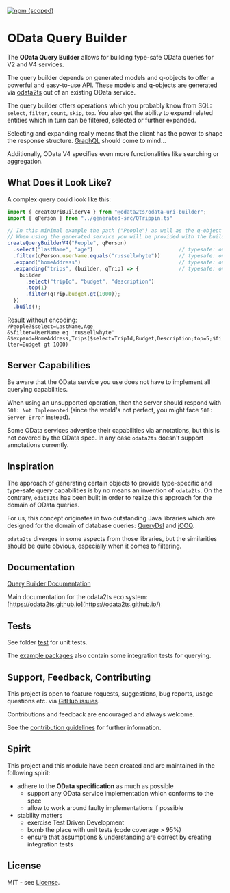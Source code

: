 [![npm (scoped)](https://img.shields.io/npm/v/@odata2ts/odata-query-builder?style=for-the-badge)](https://www.npmjs.com/package/@odata2ts/odata-query-builder)

# OData Query Builder

The **OData Query Builder** allows for building type-safe OData queries for V2 and V4 services.

The query builder depends on generated models and q-objects to offer a powerful and easy-to-use API.
These models and q-objects are generated via [odata2ts](https://github.com/odata2ts/odata2ts) out of an existing OData service.

The query builder offers operations which you probably know from SQL:
`select`, `filter`, `count`, `skip`, `top`. 
You also get the ability to expand related entities which in turn can be
filtered, selected or further expanded.

Selecting and expanding really means that the client has the power to shape the response structure.
[GraphQL](https://graphql.org/) should come to mind...

Additionally, OData V4 specifies even more functionalities like searching or aggregation.

## What Does it Look Like?

A complex query could look like this:

```ts
import { createUriBuilderV4 } from "@odata2ts/odata-uri-builder";
import { qPerson } from "../generated-src/QTrippin.ts"

// In this minimal example the path ("People") as well as the q-object (qPerson) are provided manually.
// When using the generated service you will be provided with the builder and the proper q-object
createQueryBuilderV4("People", qPerson)
  .select("lastName", "age")                            // typesafe: only model attributes are allowed
  .filter(qPerson.userName.equals("russellwhyte"))      // typesafe: only string values are allowed for comparison with string props
  .expand("homeAddress")                                // typesafe: only expandable properties are allowed
  .expanding("trips", (builder, qTrip) => {             // typesafe: only expandable properties are allowed
    builder
      .select("tripId", "budget", "description")
      .top(1)
      .filter(qTrip.budget.gt(1000));
  })
  .build();

```
Result without encoding:<br>
`/People?$select=LastName,Age`<br>
`&$filter=UserName eq 'russellwhyte'`<br>
`&$expand=HomeAddress,Trips($select=TripId,Budget,Description;top=5;$filter=Budget gt 1000)`

## Server Capabilities
Be aware that the OData service you use does not have to implement all querying capabilities.

When using an unsupported operation, then the server should respond with `501: Not Implemented`
(since the world's not perfect, you might face `500: Server Error` instead).

Some OData services advertise their capabilities via annotations, but this is not covered by
the OData spec. In any case `odata2ts` doesn't support annotations currently.

## Inspiration
The approach of generating certain objects to provide type-specific and type-safe query capabilities is by no means an
invention of `odata2ts`. On the contrary, `odata2ts` has been built in order to realize this approach for the domain
of OData queries.

For us, this concept originates in two outstanding Java libraries which are designed for the domain of
database queries: [QueryDsl](https://querydsl.com/) and [jOOQ](https://www.jooq.org/).

`odata2ts` diverges in some aspects from those libraries, but the similarities should be quite obvious,
especially when it comes to filtering.

## Documentation
[Query Builder Documentation](https://odata2ts.github.io/docs/query-builder/overview-and-setup)

Main documentation for the odata2ts eco system:
[https://odata2ts.github.io](https://odata2ts.github.io/)

## Tests
See folder [test](https://github.com/odata2ts/odata2ts/tree/main/packages/odata-query-builder/test) 
for unit tests.

The [example packages](https://github.com/odata2ts/odata2ts/tree/main/examples) also contain some
integration tests for querying.

## Support, Feedback, Contributing
This project is open to feature requests, suggestions, bug reports, usage questions etc.
via [GitHub issues](https://github.com/odata2ts/odata2ts/issues).

Contributions and feedback are encouraged and always welcome.

See the [contribution guidelines](https://github.com/odata2ts/odata2ts/blob/main/CONTRIBUTING.md) for further information.

## Spirit
This project and this module have been created and are maintained in the following spirit:

* adhere to the **OData specification** as much as possible
  * support any OData service implementation which conforms to the spec
  * allow to work around faulty implementations if possible
* stability matters
  * exercise Test Driven Development
  * bomb the place with unit tests (code coverage > 95%)
  * ensure that assumptions & understanding are correct by creating integration tests

## License
MIT - see [License](./LICENSE).
